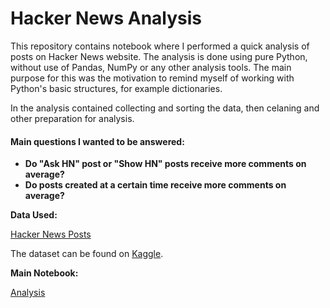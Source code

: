 # Hacker News Analysis

This repository contains notebook where I performed a quick analysis of posts on Hacker News website. The analysis is done using pure Python, without use of Pandas, NumPy or any other 
analysis tools. The main purpose for this was the motivation to remind myself of working with Python's basic structures, for example dictionaries.

In the analysis contained collecting and sorting the data, then celaning and other preparation for analysis. 

#### Main questions I wanted to be answered:
- **Do "Ask HN" post or "Show HN" posts receive more comments on average?**
- **Do posts created at a certain time receive more comments on average?**

**Data Used:**

[Hacker News Posts](https://github.com/viliam-gago/hacker_news_posts_analysis/blob/main/hacker_news.csv)

The dataset can be found on [Kaggle](https://www.kaggle.com/hacker-news/hack).

**Main Notebook:**

[Analysis](https://github.com/viliam-gago/hacker_news_posts_analysis/blob/main/hn_analysis.ipynb)


